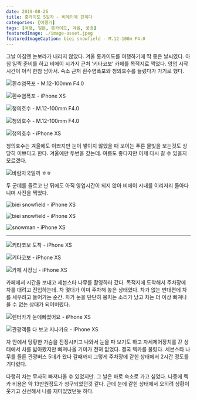 ```yaml
---
date: 2019-08-26
title: 홋카이도 5일차 - 비에이에 갇히다
categories: [여행기]
tags: [여행, 일본, 홋카이도, 겨울, 풍경]
featuredImage: ./image-asset.jpeg
featuredImageCaption: biei snowfield - M.12-100m F4.0
---
```


그날 아침엔 눈보라가 내리지 않았다. 겨울 홋카이도를 여행하기에 딱 좋은 날씨였다. 아침 일찍 준비를 하고 비에이 시가지 근처 ‘키타코보’ 카페를 목적지로 찍었다. 영업 시작시간이 아직 한참 남아서. 숙소 근처 흰수염폭포와 청의호수를 들렀다가 가기로 했다.

![ 흰수염폭포 - M.12-100mm F4.0 ](./P2050258.jpg)

![ 흰수염폭포 - iPhone XS ](./image-asset1.jpeg)

![ 청의호수 - M.12-100mm F4.0 ](./image-asset2.jpeg)

![ 청의호수 - M.12-100mm F4.0 ](./P2050270.jpg)

![ 청의호수 - iPhone XS ](./IMG_0356.jpg)

청의호수는 겨울에도 이쁘지만 눈이 쌓이지 않았을 때 보이는 푸른 물빛을 보는것도 상당히 이쁘다고 한다. 겨울에만 두번을 갔는데. 여름도 좋다지만 이제 다시 갈 수 있을지 모르겠다.

![ 바람자국일까 ㅎㅎ ](./P2050287.jpg)

두 군데를 들르고 난 뒤에도 아직 영업시간이 되지 않아 비에이 시내를 이리저리 돌아다니며 사진을 찍었다.

![ biei snowfield - iPhone XS ](./IMG_0395.jpg)

![ biei snowfield - iPhone XS ](./image-asset3.jpeg)

![ snowman - iPhone XS ](./IMG_0381.jpg)

---

![ 키타코보 도착 - iPhone XS ](./IMG_0366.jpg)

![ 키타코보 - iPhone XS ](./IMG_0370.jpg)

![ 카페 사장님 - iPhone XS ](./image-asset4.jpeg)

카페에서 시간을 보내고 세븐스타 나무를 촬영하러 갔다. 목적지에 도착해서 주차장에 차를 대려고 진입하는데. 차 몇대가 이미 주차해 놓은 상태였다. 차가 없는 반대편에 차를 세우려고 들어가는 순간. 차가 눈을 단단히 뭉치는 소리가 났고 차는 더 이상 빠져나올 수 없는 상태가 되어버렸다.

![ 렌터카가 눈에빠졌어요 - iPhone XS ](./image-asset5.jpeg)

![ 관광객들 다 보고 지나가요 - iPhone XS ](./image-asset6.jpeg)

차 안에서 당황한 가슴을 진정시키고 나와서 눈을 파 보기도 하고 자세제어장치를 끈 상태에서 차를 밟아봤지만 빠져나올 기미가 전혀 없었다. 결국 렉카를 불렀다. 세븐스타 나무를 들른 관광버스 5대가 왔다 갈때까지 그렇게 주차장에 갇힌 상태에서 2시간 정도를 기다렸다.

다행히 차는 무사히 빠져나올 수 있었지만. 그 날은 바로 숙소로 가고 싶었다. 나중에 렉카 비용은 약 13만원정도가 청구되었던것 같다. 근데 눈에 같힌 상태에서 오히려 상황이 웃기고 신선해서 나름 재미있었던듯 하다.
